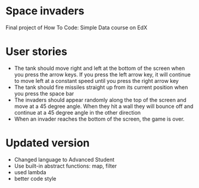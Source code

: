 # Space invaders

Final project of How To Code: Simple Data course on EdX

# User stories
- The tank should move right and left at the bottom of the screen when you press the arrow keys. If you press the left arrow key, it will continue to move left at a constant speed until you press the right arrow key
- The tank should fire missiles straight up from its current position when you press the space bar
- The invaders should appear randomly along the top of the screen and move at a 45 degree angle. When they hit a wall they will bounce off and continue at a 45 degree angle in the other direction
- When an invader reaches the bottom of the screen, the game is over.

# Updated version
- Changed language to Advanced Student
- Use built-in abstract functions: map, filter
- used lambda
- better code style
